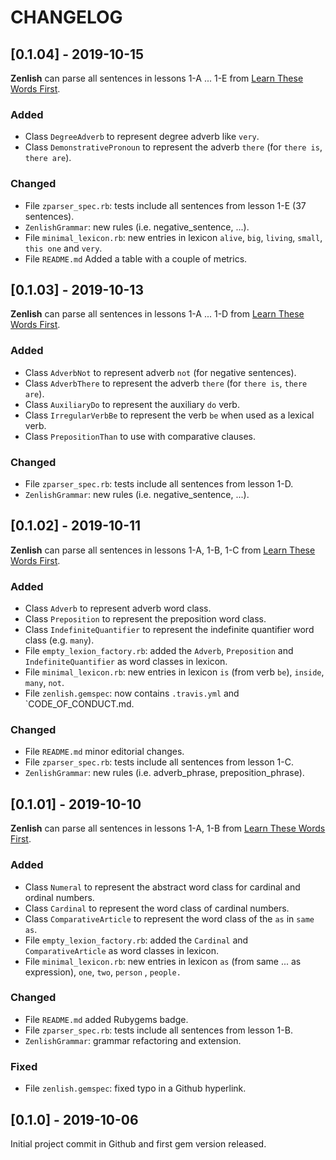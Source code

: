 # CHANGELOG

## [0.1.04] - 2019-10-15
__Zenlish__ can parse all sentences in lessons 1-A ... 1-E from
 [Learn These Words First](http://learnthesewordsfirst.com/).

 ### Added
- Class `DegreeAdverb` to represent degree adverb like `very`.
- Class `DemonstrativePronoun` to represent the adverb `there` (for `there is`, `there are`).

### Changed
- File `zparser_spec.rb`: tests include all sentences from lesson 1-E (37 sentences).
- `ZenlishGrammar`: new rules (i.e. negative_sentence, ...).
- File `minimal_lexicon.rb`: new entries in lexicon `alive`, `big`, `living`,
`small`, `this one` and `very`.
- File `README.md` Added a table with a couple of metrics.

## [0.1.03] - 2019-10-13
__Zenlish__ can parse all sentences in lessons 1-A ... 1-D from
 [Learn These Words First](http://learnthesewordsfirst.com/).

 ### Added
- Class `AdverbNot` to represent adverb `not` (for negative sentences).
- Class `AdverbThere` to represent the adverb `there` (for `there is`, `there are`).
- Class `AuxiliaryDo` to represent the auxiliary `do` verb.
- Class `IrregularVerbBe` to represent the verb `be` when used as a lexical verb.
- Class `PrepositionThan` to use with comparative clauses.

### Changed
- File `zparser_spec.rb`: tests include all sentences from lesson 1-D.
- `ZenlishGrammar`: new rules (i.e. negative_sentence, ...).

## [0.1.02] - 2019-10-11
__Zenlish__ can parse all sentences in lessons 1-A, 1-B, 1-C from
 [Learn These Words First](http://learnthesewordsfirst.com/).

 ### Added
 - Class `Adverb` to represent adverb word class.
 - Class `Preposition` to represent the preposition word class.
 - Class `IndefiniteQuantifier` to represent the indefinite quantifier word class (e.g. `many`).
 - File `empty_lexion_factory.rb`: added the `Adverb`, `Preposition` and `IndefiniteQuantifier` as word classes in lexicon.
 - File `minimal_lexicon.rb`: new entries in lexicon `is` (from verb `be`),
 `inside`, `many`, `not`.
  - File `zenlish.gemspec`: now contains `.travis.yml` and `CODE_OF_CONDUCT.md.

 ### Changed
 - File `README.md` minor editorial changes.
 - File `zparser_spec.rb`: tests include all sentences from lesson 1-C.
 - `ZenlishGrammar`: new rules (i.e. adverb_phrase, preposition_phrase).


## [0.1.01] - 2019-10-10
__Zenlish__ can parse all sentences in lessons 1-A, 1-B from [Learn These Words First](http://learnthesewordsfirst.com/).

### Added
- Class `Numeral` to represent the abstract word class for cardinal and ordinal numbers.
- Class `Cardinal` to represent the word class of cardinal numbers.
 - Class `ComparativeArticle` to represent the word class of the `as` in `same as`.
- File `empty_lexion_factory.rb`: added the `Cardinal` and `ComparativeArticle` as word classes in lexicon.
- File `minimal_lexicon.rb`: new entries in lexicon `as` (from same ... as expression),
`one`, `two`, `person` , `people.`


### Changed
- File `README.md` added Rubygems badge.
- File `zparser_spec.rb`: tests include all sentences from lesson 1-B.
- `ZenlishGrammar`: grammar refactoring and extension.


### Fixed
- File `zenlish.gemspec`: fixed typo in a Github hyperlink.

## [0.1.0] - 2019-10-06
Initial project commit in Github and first gem version released.
